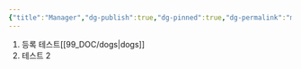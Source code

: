 ```yaml
---
{"title":"Manager","dg-publish":true,"dg-pinned":true,"dg-permalink":"myTest2","permalink":"/myTest2/","pinned":true,"dgPassFrontmatter":true,"noteIcon":"","created":"","updated":""}
---
```


1. 등록 테스트[[99_DOC/dogs\|dogs]]
2. 테스트 2
